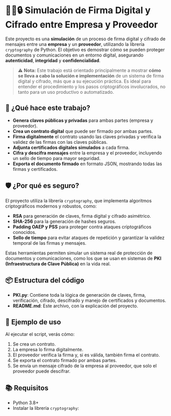 # 🏢🤝🔒 Simulación de Firma Digital y Cifrado entre Empresa y Proveedor

Este proyecto es una **simulación** de un proceso de firma digital y cifrado de mensajes entre una **empresa** y un **proveedor**, utilizando la librería `cryptography` de Python. El objetivo es demostrar cómo se pueden proteger documentos y comunicaciones en un entorno digital, asegurando **autenticidad**, **integridad** y **confidencialidad**.

> ⚠️ **Nota:** Este trabajo está orientado principalmente a mostrar **cómo se lleva a cabo la solución e implementación** de un sistema de firma digital y cifrado, más que a su ejecución práctica. Es ideal para entender el procedimiento y los pasos criptográficos involucrados, no tanto para un uso productivo o automatizado.

## 🚀 ¿Qué hace este trabajo?

- **Genera claves públicas y privadas** para ambas partes (empresa y proveedor).
- **Crea un contrato digital** que puede ser firmado por ambas partes.
- **Firma digitalmente** el contrato usando las claves privadas y verifica la validez de las firmas con las claves públicas.
- **Adjunta certificados digitales simulados** a cada firma.
- **Cifra y descifra mensajes** entre la empresa y el proveedor, incluyendo un sello de tiempo para mayor seguridad.
- **Exporta el documento firmado** en formato JSON, mostrando todas las firmas y certificados.

## 🛡️ ¿Por qué es seguro?

El proyecto utiliza la librería `cryptography`, que implementa algoritmos criptográficos modernos y robustos, como:

- **RSA** para generación de claves, firma digital y cifrado asimétrico.
- **SHA-256** para la generación de hashes seguros.
- **Padding OAEP y PSS** para proteger contra ataques criptográficos conocidos.
- **Sello de tiempo** para evitar ataques de repetición y garantizar la validez temporal de las firmas y mensajes.

Estas herramientas permiten simular un sistema real de protección de documentos y comunicaciones, como los que se usan en sistemas de **PKI (Infraestructura de Clave Pública)** en la vida real.

## 📦 Estructura del código

- **PKI.py**: Contiene toda la lógica de generación de claves, firma, verificación, cifrado, descifrado y manejo de certificados y documentos.
- **README.md**: Este archivo, con la explicación del proyecto.

## 📝 Ejemplo de uso

Al ejecutar el script, verás cómo:
1. Se crea un contrato.
2. La empresa lo firma digitalmente.
3. El proveedor verifica la firma y, si es válida, también firma el contrato.
4. Se exporta el contrato firmado por ambas partes.
5. Se envía un mensaje cifrado de la empresa al proveedor, que solo el proveedor puede descifrar.

## 📚 Requisitos

- Python 3.8+
- Instalar la librería `cryptography`:

